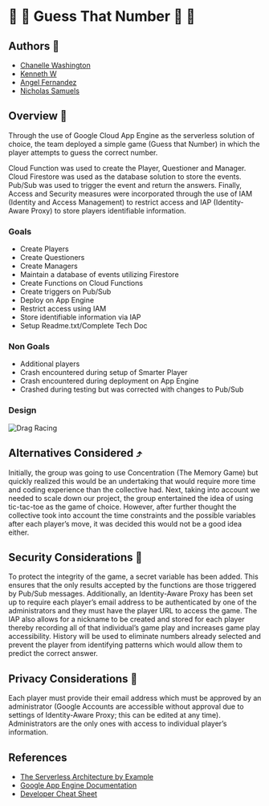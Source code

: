 
# 🔎 🔢 Guess That Number 🔎 🔢 


## Authors 📝

- [Chanelle Washington](https://github.com/see-chan-code)
- [Kenneth W](https://github.com/Kennov8)
- [Angel Fernandez](https://github.com/Avixph)
- [Nicholas Samuels](https://github.com/nssamuels1)


## Overview 📖
Through the use of Google Cloud App Engine as the serverless solution of choice, the team deployed a simple game (Guess that Number) in which the player attempts to guess the correct number. 

Cloud Function was used to create the Player, Questioner and Manager. Cloud Firestore was used as the database solution to store the events. Pub/Sub was used to trigger the event and return the answers. Finally, Access and Security measures were incorporated through the use of IAM (Identity and Access Management) to restrict access and IAP (Identity-Aware Proxy) to store players identifiable information.

### Goals
- Create Players
- Create Questioners
- Create Managers
- Maintain a database of events utilizing Firestore
- Create Functions on Cloud Functions
- Create triggers on Pub/Sub
- Deploy on App Engine
- Restrict access using IAM
- Store identifiable information via IAP
- Setup Readme.txt/Complete Tech Doc

### Non Goals
- Additional players
- Crash encountered during setup of Smarter Player
- Crash encountered during deployment on App Engine
- Crashed during testing but was corrected with changes to Pub/Sub

### Design
![Drag Racing](https://lh4.googleusercontent.com/ADOllo24relgXy_yUaeX6kaUJPRtgxs6zpGfYj2659HjZXv-55vX3wq8SWfoSnKzs9riEeCrikOdffb3SflUhgOywC71beLiSc9ejtg7lxb6QlDTklEYt3rDAlhNDLulF1EXU-8fuw)


## Alternatives Considered ⤴️
Initially, the group was going to use Concentration (The Memory Game) but quickly realized this would be an undertaking that would require more time and coding experience than the collective had. Next, taking into account we needed to scale down our project, the group entertained the idea of using tic-tac-toe as the game of choice. However, after further thought the collective took into account the time constraints and the possible variables after each player’s move, it was decided this would not be a good idea either.

## Security Considerations 🔐
To protect the integrity of the game, a secret variable has been added. This ensures that the only results accepted by the functions are those triggered by Pub/Sub messages. Additionally,  an Identity-Aware Proxy has been set up to require each player’s email address to be authenticated by one of the administrators and they must have the player URL to access the game. The IAP also allows for a nickname to be created and stored for each player thereby recording all of that individual’s game play and increases game play accessibility. History will be used to eliminate numbers already selected and prevent the player from identifying patterns which would allow them to predict the correct answer. 
## Privacy Considerations 🛑
Each player must provide their email address which must be approved by an administrator (Google Accounts are accessible without approval due to settings of Identity-Aware Proxy; this can be edited at any time). Administrators are the only ones with access to individual player’s information.

## References

 - [The Serverless Architecture by Example](https://serverlessworkshop.dev/)
 - [Google App Engine Documentation](https://cloud.google.com/appengine/docs/standard/python3/building-app)
 - [Developer Cheat Sheet](https://googlecloudcheatsheet.withgoogle.com/architecture)

